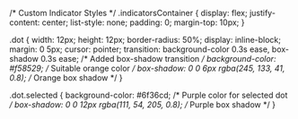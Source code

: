 /* Custom Indicator Styles */
.indicatorsContainer {
  display: flex;
  justify-content: center;
  list-style: none;
  padding: 0;
  margin-top: 10px;
}

.dot {
  width: 12px;
  height: 12px;
  border-radius: 50%;
  display: inline-block;
  margin: 0 5px;
  cursor: pointer;
  transition: background-color 0.3s ease, box-shadow 0.3s ease; /* Added box-shadow transition */
  background-color: #f58529; /* Suitable orange color */
  box-shadow: 0 0 6px rgba(245, 133, 41, 0.8); /* Orange box shadow */
}

.dot.selected {
  background-color: #6f36cd; /* Purple color for selected dot */
  box-shadow: 0 0 12px rgba(111, 54, 205, 0.8); /* Purple box shadow */
}

